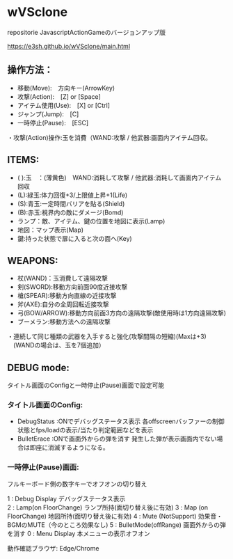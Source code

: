 # wVSclone
repositorie JavascriptActionGameのバージョンアップ版

https://e3sh.github.io/wVSclone/main.html

## 操作方法：
- 移動(Move):　方向キー(ArrowKey)
- 攻撃(Action):　[Z] or [Space]
- アイテム使用(Use):　[X] or [Ctrl]
- ジャンプ(Jump):　[C] 
- 一時停止(Pause):　[ESC]  

・攻撃(Action)操作:玉を消費（WAND:攻撃 / 他武器:画面内アイテム回収。

## ITEMS:
- ( ):玉　：(薄黄色)　WAND:消耗して攻撃 / 他武器:消耗して画面内アイテム回収
- (L):緑玉:体力回復+3/上限値上昇+1(Life)
- (S):青玉:一定時間バリアを貼る(Shield)
- (B):赤玉:視界内の敵にダメージ(Bomd)
- ランプ：敵、アイテム、鍵の位置を地図に表示(Lamp)
- 地図：マップ表示(Map)
- 鍵:持った状態で扉に入ると次の面へ(Key)

## WEAPONS:
- 杖(WAND)：玉消費して遠隔攻撃
- 剣(SWORD):移動方向前面90度近接攻撃
- 槍(SPEAR):移動方向直線の近接攻撃
- 斧(AXE):自分の全周回転近接攻撃
- 弓(BOW/ARROW):移動方向前面3方向の遠隔攻撃(敵使用時は1方向遠隔攻撃)
- ブーメラン:移動方法への遠隔攻撃

・連続して同じ種類の武器を入手すると強化(攻撃間隔の短縮)(Maxは+3)
　(WANDの場合は、玉を7個追加）

## DEBUG mode:
タイトル画面のConfigと一時停止(Pause)画面で設定可能

### タイトル画面のConfig:
- DebugStatus :ONでデバッグステータス表示
  各offscreenバッファーの制御状態とfps/loadの表示/当たり判定範囲などを表示
- BulletErace :ONで画面外からの弾を消す
  発生した弾が表示画面内でない場合は即座に消滅するようになる。


### 一時停止(Pause)画面:
フルキーボード側の数字キーでオフオンの切り替え

1 : Debug Display        デバッグステータス表示    
2 : Lamp(on FloorChange) ランプ所持(面切り替え後に有効)
3 : Map (on FloorChange) 地図所持(面切り替え後に有効)
4 : Mute (NotSupport)    効果音・BGMのMUTE（今のところ効果なし)
5 : BulletMode(offRange) 画面外からの弾を消す
0 : Menu Display         本メニューの表示オフオン

動作確認ブラウザ:
Edge/Chrome
